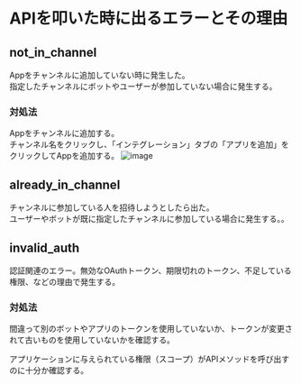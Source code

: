 # APIを叩いた時に出るエラーとその理由

## not_in_channel
Appをチャンネルに追加していない時に発生した。  
指定したチャンネルにボットやユーザーが参加していない場合に発生する。

### 対処法
Appをチャンネルに追加する。  
チャンネル名をクリックし、「インテグレーション」タブの「アプリを追加」をクリックしてAppを追加する。
![image](https://github.com/naoya-fuke/SlackStuff/assets/79356057/95fe849b-9402-4dfc-9cfb-5a3daa92a8d5)



## already_in_channel
チャンネルに参加している人を招待しようとしたら出た。  
ユーザーやボットが既に指定したチャンネルに参加している場合に発生する。。



## invalid_auth
認証関連のエラー。無効なOAuthトークン、期限切れのトークン、不足している権限、などの理由で発生する。

### 対処法
間違って別のボットやアプリのトークンを使用していないか、トークンが変更されて古いものを使用していないかを確認する。

アプリケーションに与えられている権限（スコープ）がAPIメソッドを呼び出すのに十分か確認する。
